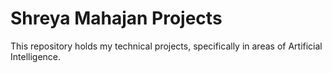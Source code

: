 # Shreya Mahajan Projects

This repository holds my technical projects, specifically in areas of Artificial Intelligence.
